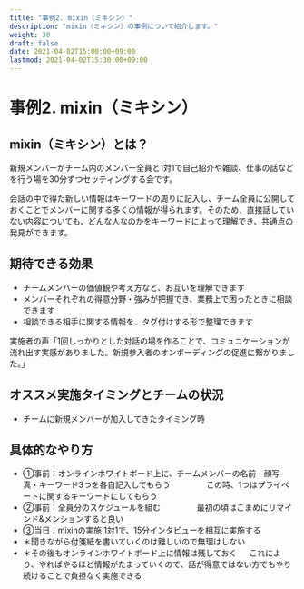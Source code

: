 ```yaml
---
title: "事例2. mixin（ミキシン）"
description: "mixin（ミキシン）の事例について紹介します。"
weight: 30
draft: false
date: 2021-04-02T15:00:00+09:00
lastmod: 2021-04-02T15:30:00+09:00
---
```


# 事例2. mixin（ミキシン）

## mixin（ミキシン）とは？

新規メンバーがチーム内のメンバー全員と1対1で自己紹介や雑談、仕事の話などを行う場を30分ずつセッティングする会です。

会話の中で得た新しい情報はキーワードの周りに記入し、チーム全員に公開しておくことでメンバーに関する多くの情報が得られます。そのため、直接話していない内容についても、どんな人なのかをキーワードによって理解でき、共通点の発見ができます。


## 期待できる効果

- チームメンバーの価値観や考え方など、お互いを理解できます
- メンバーそれぞれの得意分野・強みが把握でき、業務上で困ったときに相談できます
- 相談できる相手に関する情報を、タグ付けする形で整理できます

実施者の声「1回しっかりとした対話の場を作ることで、コミュニケーションが流れ出す実感がありました。新規参入者のオンボーディングの促進に繋がりました。」

## オススメ実施タイミングとチームの状況

- チームに新規メンバーが加入してきたタイミング時

## 具体的なやり方
- ①事前：オンラインホワイトボード上に、チームメンバーの名前・顔写真・キーワード3つを各自記入してもらう
　 　　　この時、1つはプライベートに関するキーワードにしてもらう
- ②事前：全員分のスケジュールを組む
　　　　 最初の頃はこまめにリマインド&メンションすると良い
- ③当日：mixinの実施
        1対1で、15分インタビューを相互に実施する
- ＊聞きながら付箋紙を書いていくのは難しいので無理はしない
- ＊その後もオンラインホワイトボード上に情報は残しておく
　  これにより、やればやるほど情報がたまっていくので、話が得意ではない方でもやり続けることで負担なく実施できる






